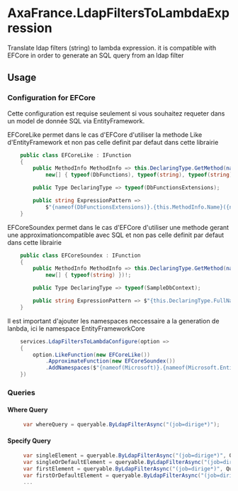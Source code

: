 # AxaFrance.LdapFiltersToLambdaExpression

Translate ldap filters (string) to lambda expression. it is compatible with EFCore in order to generate an SQL query
from an ldap filter

## Usage

### Configuration for EFCore

Cette configuration est requise seulement si vous souhaitez requeter dans un model de donnée SQL via EntityFramework.

EFCoreLike permet dans le cas d'EFCore d'utiliser la methode Like d'EntityFramework et non pas celle definit par defaut
dans cette librairie

```csharp
    public class EFCoreLike : IFunction
    {
        public MethodInfo MethodInfo => this.DeclaringType.GetMethod(nameof(DbFunctionsExtensions.Like),
            new[] { typeof(DbFunctions), typeof(string), typeof(string) })!;

        public Type DeclaringType => typeof(DbFunctionsExtensions);

        public string ExpressionPattern =>
            $"{nameof(DbFunctionsExtensions)}.{this.MethodInfo.Name}({nameof(EF)}.{nameof(EF.Functions)}, {{0}},{{1}})";
    }
```

EFCoreSoundex permet dans le cas d'EFCore d'utiliser une methode gerant une approximationcompatible avec SQL et non pas
celle definit par defaut dans cette librairie

```csharp
    public class EFCoreSoundex : IFunction
    {
        public MethodInfo MethodInfo => this.DeclaringType.GetMethod(nameof(SampleDbContext.Soundex),
            new[] { typeof(string) })!;

        public Type DeclaringType => typeof(SampleDbContext);

        public string ExpressionPattern => $"{this.DeclaringType.FullName}.{this.MethodInfo.Name}({{0}})";
    }
```

Il est important d'ajouter les namespaces neccessaire a la generation de lanbda, ici le namespace EntityFrameworkCore

```csharp
    services.LdapFiltersToLambdaConfigure(option =>
    {
        option.LikeFunction(new EFCoreLike())
            .ApproximateFunction(new EFCoreSoundex())
            .AddNamespaces($"{nameof(Microsoft)}.{nameof(Microsoft.EntityFrameworkCore)}");
    })
```

### Queries

#### Where Query

```csharp
     var whereQuery = queryable.ByLdapFilterAsync("(job=dirige*)");
```

#### Specify Query

```csharp
     var singleElement = queryable.ByLdapFilterAsync("(job=dirige*)", Queryable.Single);
     var singleOrDefaultElement = queryable.ByLdapFilterAsync("(job=dirige*)", Queryable.SingleOrDefault);
     var firstElement = queryable.ByLdapFilterAsync("(job=dirige*)", Queryable.First);
     var firstOrDefaultElement = queryable.ByLdapFilterAsync("(job=dirige*)", Queryable.FirstOrDefault);
     ...
```
